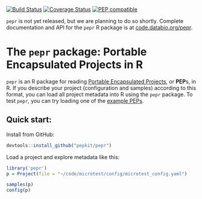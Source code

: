 
[![Build Status](https://travis-ci.org/pepkit/pepr.svg?branch=master)](https://travis-ci.org/pepkit/pepr)
[![Coverage Status](https://coveralls.io/repos/github/pepkit/pepr/badge.svg?branch=dev)](https://coveralls.io/github/pepkit/pepr?branch=dev&service=github)
[![PEP compatible](http://pepkit.github.io/img/PEP-compatible-green.svg)](http://pepkit.github.io)

`pepr` is not yet released, but we are planning to do so shortly. Complete documentation and API for the `pepr` R package is at [code.databio.org/pepr](http://code.databio.org/pepr/).

# The `pepr` package: Portable Encapsulated Projects in R

`pepr` is an R package for reading [Portable Encapsulated Projects](https://pepkit.github.io/), or **PEP**s, in R. If you describe your project (configuration and samples) according to this format, you can load all project metadata into R using the `pepr` package. To test `pepr`, you can try loading one of the [example PEPs](https://pepkit.github.io/docs/example_PEPs/).


## Quick start:

Install from GitHub:

```R
devtools::install_github("pepkit/pepr")
```

Load a project and explore metadata like this:

```R
library('pepr')
p = Project(file = "~/code/microtest/config/microtest_config.yaml")

samples(p)
config(p)
```
